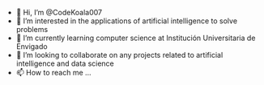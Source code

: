 - 👋 Hi, I’m @CodeKoala007
- 👀 I’m interested in the applications of artificial intelligence to solve problems
- 🌱 I’m currently learning computer science at Institución Universitaria de Envigado
- 💞️ I’m looking to collaborate on any projects related to artificial intelligence and data science
- 📫 How to reach me ...

<!---
CodeKoala007/CodeKoala007 is a ✨ special ✨ repository because its `README.md` (this file) appears on your GitHub profile.
You can click the Preview link to take a look at your changes.
--->
